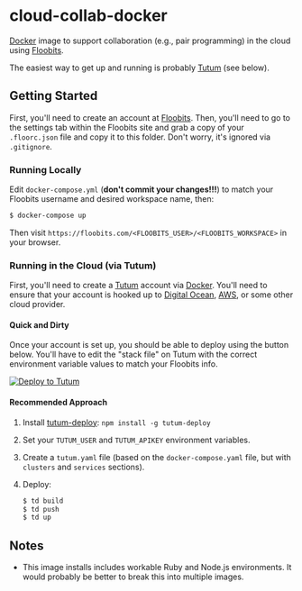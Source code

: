 # cloud-collab-docker

[Docker][docker] image to support collaboration (e.g., pair programming) in the cloud using [Floobits][floobits].

The easiest way to get up and running is probably [Tutum][tutum] (see below).

## Getting Started

First, you'll need to create an account at [Floobits][floobits]. Then, you'll need to go to the settings tab within the Floobits site and grab a copy of your `.floorc.json` file and copy it to this folder. Don't worry, it's ignored via `.gitignore`.

### Running Locally

Edit `docker-compose.yml` (**don't commit your changes!!!**) to match your Floobits username and desired workspace name, then:

```bash
$ docker-compose up
```

Then visit `https://floobits.com/<FLOOBITS_USER>/<FLOOBITS_WORKSPACE>` in your browser.

### Running in the Cloud (via Tutum)

First, you'll need to create a [Tutum][tutum] account via [Docker][docker]. You'll need to ensure that your account is hooked up to [Digital Ocean][digitalocean], [AWS][aws], or some other cloud provider.

#### Quick and Dirty

 Once your account is set up, you should be able to deploy using the button below. You'll have to edit the "stack file" on Tutum with the correct environment variable values to match your Floobits info.

[![Deploy to Tutum](https://s.tutum.co/deploy-to-tutum.svg)](https://dashboard.tutum.co/stack/deploy/)

#### Recommended Approach

1. Install [tutum-deploy][tutum-deploy]: `npm install -g tutum-deploy`
2. Set your `TUTUM_USER` and `TUTUM_APIKEY` environment variables.
3. Create a `tutum.yaml` file (based on the `docker-compose.yaml` file, but with `clusters` and `services` sections).
4. Deploy:

    ```bash
    $ td build
    $ td push
    $ td up
    ```


## Notes

- This image installs includes workable Ruby and Node.js environments. It would probably be better to break this into multiple images.


<!-- references -->
[docker]:https://www.docker.com/
[floobits]:https://floobits.com/
[tutum]:https://tutum.co/
[digitalocean]:https://www.digitalocean.com/
[aws]:https://aws.amazon.com/
[tutum-deploy]:https://github.com/kelonye/node-tutum-deploy
